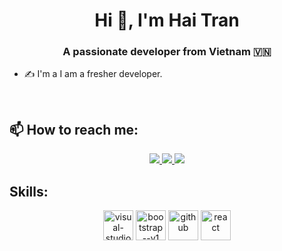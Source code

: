 
<h1 align="center">Hi 👋, I'm Hai Tran</h1>
<p align="center">
  <h3 align="center">A passionate developer from Vietnam 🇻🇳 </h3>
</p>


- ✍ I'm a I am a fresher developer.

<br />

## 📫 How to reach me:

<p align="center">
  <a href="https://www.linkedin.com/in/haitran7264/" target="_blank">
    <img src="https://img.icons8.com/fluent/48/000000/linkedin.png"/>
  </a>
  <a href="https://www.facebook.com/haitran7264" alt="Facebook">
    <img src="https://img.icons8.com/fluent/48/000000/facebook-new.png" target="_blank" />
  </a> 
  <a href="https://github.com/haitd5" alt="Github">
    <img src="https://img.icons8.com/fluent/48/000000/github.png"/>
  </a> 
</p>

## Skills:
<p align="center">
  <img width="48" height="48" src="https://img.icons8.com/color/48/visual-studio--v2.png" alt="visual-studio--v2"/>
  <img width="48" height="48" src="https://img.icons8.com/color/48/bootstrap--v1.png" alt="bootstrap--v1"/>
  <img width="48" height="48" src="https://img.icons8.com/ios-filled/50/github.png" alt="github"/>
  <img width="48" height="48" src="https://img.icons8.com/plasticine/100/react.png" alt="react"/>
  
</p>
